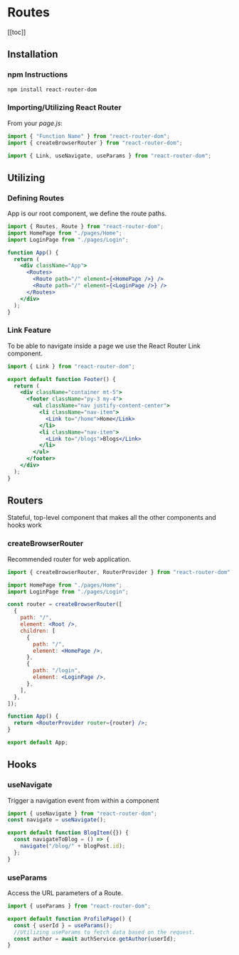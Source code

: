 # Routes

[[toc]]

## Installation

### npm Instructions

```bash
npm install react-router-dom
```

### Importing/Utilizing React Router

From your _page.js_:

```jsx
import { "Function Name" } from "react-router-dom";
import { createBrowserRouter } from "react-router-dom";

import { Link, useNavigate, useParams } from "react-router-dom";
```

## Utilizing

### Defining Routes

App is our root component, we define the route paths.

```jsx
import { Routes, Route } from "react-router-dom";
import HomePage from "./pages/Home";
import LoginPage from "./pages/Login";

function App() {
  return (
    <div className="App">
      <Routes>
        <Route path="/" element={<HomePage />} />
        <Route path="/" element={<LoginPage />} />
      </Routes>
    </div>
  );
}
```

### Link Feature

To be able to navigate inside a page we use the React Router Link component.

```jsx
import { Link } from "react-router-dom";

export default function Footer() {
  return (
    <div className="container mt-5">
      <footer className="py-3 my-4">
        <ul className="nav justify-content-center">
          <li className="nav-item">
            <Link to="/home">Home</Link>
          </li>
          <li className="nav-item">
            <Link to="/blogs">Blogs</Link>
          </li>
        </ul>
      </footer>
    </div>
  );
}
```

## Routers

Stateful, top-level component that makes all the other components and hooks work

### createBrowserRouter

Recommended router for web application.

```jsx
import { createBrowserRouter, RouterProvider } from "react-router-dom";

import HomePage from "./pages/Home";
import LoginPage from "./pages/Login";

const router = createBrowserRouter([
  {
    path: "/",
    element: <Root />,
    children: [
      {
        path: "/",
        element: <HomePage />,
      },
      {
        path: "/login",
        element: <LoginPage />,
      },
    ],
  },
]);

function App() {
  return <RouterProvider router={router} />;
}

export default App;
```

## Hooks

### useNavigate

Trigger a navigation event from within a component

```jsx
import { useNavigate } from "react-router-dom";
const navigate = useNavigate();

export default function BlogItem({}) {
  const navigateToBlog = () => {
    navigate("/blog/" + blogPost.id);
  };
}
```

### useParams

Access the URL parameters of a Route.

```jsx
import { useParams } from "react-router-dom";

export default function ProfilePage() {
  const { userId } = useParams();
  //Utilizing useParams to fetch data based on the request.
  const author = await authService.getAuthor(userId);
}
```
